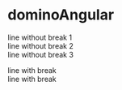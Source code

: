 # dominoAngular

line without break 1  
line without break 2  
line without break 3  

line with break <br />
line with break <br />

